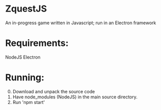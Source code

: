 # ZquestJS
An in-progress game written in Javascript; run in an Electron framework

# Requirements:
NodeJS
Electron

# Running:
0. Download and unpack the source code
1. Have node_modules (NodeJS) in the main source directory.
2. Run 'npm start'